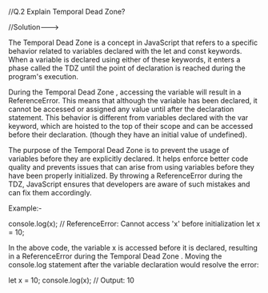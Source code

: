 //Q.2 Explain Temporal Dead Zone?

//Solution--->

The Temporal Dead Zone is a concept in JavaScript that refers to a specific behavior related to variables declared with the let and const keywords. When a variable is declared using either of these keywords, it enters a phase called the TDZ until the point of declaration is reached during the program's execution.

During the Temporal Dead Zone , accessing the variable will result in a ReferenceError. This means that although the variable has been declared, it cannot be accessed or assigned any value until after the declaration statement. This behavior is different from variables declared with the var keyword, which are hoisted to the top of their scope and can be accessed before their declaration. (though they have an initial value of undefined).

The purpose of the Temporal Dead Zone  is to prevent the usage of variables before they are explicitly declared. It helps enforce better code quality and prevents issues that can arise from using variables before they have been properly initialized. By throwing a ReferenceError during the TDZ, JavaScript ensures that developers are aware of such mistakes and can fix them accordingly.

Example:-

console.log(x); // ReferenceError: Cannot access 'x' before initialization
let x = 10;

In the above code, the variable x is accessed before it is declared, resulting in a ReferenceError during the Temporal Dead Zone . Moving the console.log statement after the variable declaration would resolve the error:

let x = 10;
console.log(x); // Output: 10
